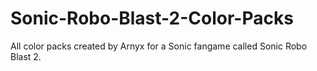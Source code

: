 # Sonic-Robo-Blast-2-Color-Packs
All color packs created by Arnyx for a Sonic fangame called Sonic Robo Blast 2.
